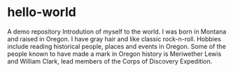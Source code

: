 # hello-world
A demo repository
Introdution of myself to the world.
I was born in Montana and raised in Oregon.
I have gray hair and like classic rock-n-roll.
Hobbies include reading historical people, places and events in Oregon.
Some of the people known to have made a mark in Oregon history is Meriwether Lewis and William Clark, lead members of the Corps of Discovery Expedition.
